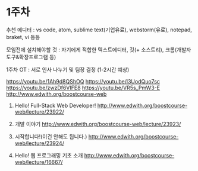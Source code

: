 # 1주차

추천 에디터 : vs code, atom, sublime text(기업유료), webstorm(유료), notepad, braket, vi 등등

모임전에 설치해야할 것 : 자기에게 적합한 텍스트에디터, 깃(+ 소스트리), 크롬(개발자도구&확장프로그램 등)

1주차 OT : 서로 인사 나누기 및 팀장 결정 (1-2시간 예상)

https://youtu.be/1Ah9d8QShOQ
https://youtu.be/l3UodQuo7sc
https://youtu.be/zwzDf6VIFE8
https://youtu.be/VR5s_PmW3-E
http://www.edwith.org/boostcourse-web

01. Hello! Full-Stack Web Developer! 
http://www.edwith.org/boostcourse-web/lecture/23922/

02. 개발 이야기
http://www.edwith.org/boostcourse-web/lecture/23923/

03. 시작합니다!(이건 안해도 됩니다.)
http://www.edwith.org/boostcourse-web/lecture/23924/

0. Hello! 웹 프로그래밍 기초 소개
http://www.edwith.org/boostcourse-web/lecture/16667/